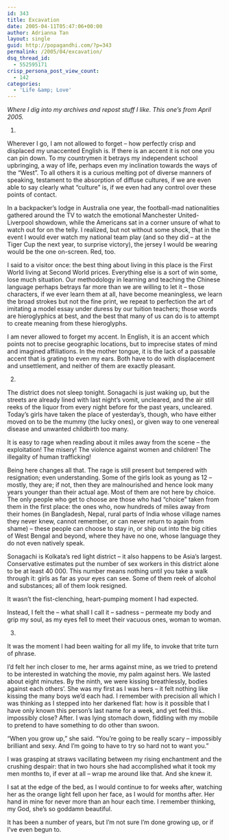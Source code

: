 ```yaml
---
id: 343
title: Excavation
date: 2005-04-11T05:47:06+00:00
author: Adrianna Tan
layout: single
guid: http://popagandhi.com/?p=343
permalink: /2005/04/excavation/
dsq_thread_id:
  - 552595171
crisp_persona_post_view_count:
  - 142
categories:
  - 'Life &amp; Love'
---
```

_Where I dig into my archives and repost stuff I like. This one&#8217;s from April 2005._

1.

Wherever I go, I am not allowed to forget – how perfectly crisp and displaced my unaccented English is. If there is an accent it is not one you can pin down. To my countrymen it betrays my independent school upbringing, a way of life, perhaps even my inclination towards the ways of the “West”. To all others it is a curious melting pot of diverse manners of speaking, testament to the absorption of diffuse cultures, if we are even able to say clearly what “culture” is, if we even had any control over these points of contact.

In a backpacker’s lodge in Australia one year, the football-mad nationalities gathered around the TV to watch the emotional Manchester United-Liverpool showdown, while the Americans sat in a corner unsure of what to watch out for on the telly. I realized, but not without some shock, that in the event I would ever watch my national team play (and so they did – at the Tiger Cup the next year, to surprise victory), the jersey I would be wearing would be the one on-screen. Red, too.

I said to a visitor once: the best thing about living in this place is the First World living at Second World prices. Everything else is a sort of win some, lose much situation. Our methodology in learning and teaching the Chinese language perhaps betrays far more than we are willing to let it – those characters, if we ever learn them at all, have become meaningless, we learn the broad strokes but not the fine print, we repeat to perfection the art of imitating a model essay under duress by our tuition teachers; those words are hieroglyphics at best, and the best that many of us can do is to attempt to create meaning from these hieroglyphs.

I am never allowed to forget my accent. In English, it is an accent which points not to precise geographic locations, but to imprecise states of mind and imagined affiliations. In the mother tongue, it is the lack of a passable accent that is grating to even my ears. Both have to do with displacement and unsettlement, and neither of them are exactly pleasant.

2.

The district does not sleep tonight. Sonagachi is just waking up, but the streets are already lined with last night’s vomit, uncleared, and the air still reeks of the liquor from every night before for the past years, uncleared. Today’s girls have taken the place of yesterday’s, though, who have either moved on to be the mummy (the lucky ones), or given way to one venereal disease and unwanted childbirth too many.

It is easy to rage when reading about it miles away from the scene – the exploitation! The misery! The violence against women and children! The illegality of human trafficking!

Being here changes all that. The rage is still present but tempered with resignation; even understanding. Some of the girls look as young as 12 – mostly, they are; if not, then they are malnourished and hence look many years younger than their actual age. Most of them are not here by choice. The only people who get to choose are those who had “choice” taken from them in the first place: the ones who, now hundreds of miles away from their homes (in Bangladesh, Nepal, rural parts of India whose village names they never knew, cannot remember, or can never return to again from shame) – these people can choose to stay in, or ship out into the big cities of West Bengal and beyond, where they have no one, whose language they do not even natively speak.

Sonagachi is Kolkata’s red light district – it also happens to be Asia’s largest. Conservative estimates put the number of sex workers in this district alone to be at least 40 000. This number means nothing until you take a walk through it: girls as far as your eyes can see. Some of them reek of alcohol and substances; all of them look resigned.

It wasn’t the fist-clenching, heart-pumping moment I had expected.

Instead, I felt the – what shall I call it – sadness – permeate my body and grip my soul, as my eyes fell to meet their vacuous ones, woman to woman.

3.

It was the moment I had been waiting for all my life, to invoke that trite turn of phrase.

I’d felt her inch closer to me, her arms against mine, as we tried to pretend to be interested in watching the movie, my palm against hers. We lasted about eight minutes. By the ninth, we were kissing breathlessly, bodies against each others’. She was my first as I was hers – it felt nothing like kissing the many boys we’d each had. I remember with precision all which I was thinking as I stepped into her darkened flat: how is it possible that I have only known this person’s last name for a week, and yet feel this.. impossibly close? After. I was lying stomach down, fiddling with my mobile to pretend to have something to do other than swoon.

“When you grow up,” she said. “You’re going to be really scary – impossibly brilliant and sexy. And I’m going to have to try so hard not to want you.”

I was grasping at straws vacillating between my rising enchantment and the crushing despair: that in two hours she had accomplished what it took my men months to, if ever at all – wrap me around like that. And she knew it.

I sat at the edge of the bed, as I would continue to for weeks after, watching her as the orange light fell upon her face, as I would for months after. Her hand in mine for never more than an hour each time. I remember thinking, my God, she’s so goddamn beautiful.

It has been a number of years, but I’m not sure I’m done growing up, or if I’ve even begun to.
